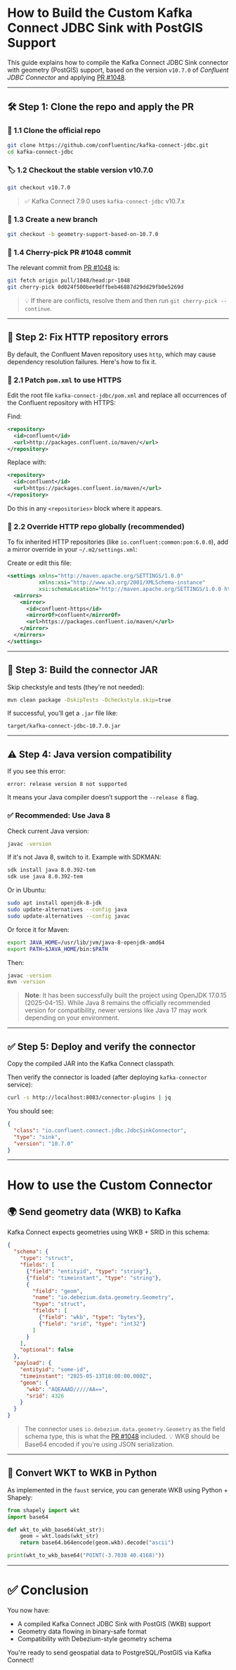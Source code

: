 # How to Build the Custom Kafka Connect JDBC Sink with PostGIS Support

This guide explains how to compile the Kafka Connect JDBC Sink connector with geometry (PostGIS) support, based on the version `v10.7.0` of *Confluent JDBC Connector* and applying [PR #1048](https://github.com/confluentinc/kafka-connect-jdbc/pull/1048).

---

## 🛠️ Step 1: Clone the repo and apply the PR

### 🧬 1.1 Clone the official repo

```bash
git clone https://github.com/confluentinc/kafka-connect-jdbc.git
cd kafka-connect-jdbc
```

### 🏷️ 1.2 Checkout the stable version v10.7.0

```bash
git checkout v10.7.0
```

> ✅ Kafka Connect 7.9.0 uses `kafka-connect-jdbc` v10.7.x

### 🌿 1.3 Create a new branch

```bash
git checkout -b geometry-support-based-on-10.7.0
```

### 🍒 1.4 Cherry-pick PR #1048 commit

The relevant commit from [PR #1048](https://github.com/confluentinc/kafka-connect-jdbc/pull/1048) is:

```bash
git fetch origin pull/1048/head:pr-1048
git cherry-pick 0d024f500bee9dffbeb46887d29dd29fb0e5269d
```

> 💡 If there are conflicts, resolve them and then run `git cherry-pick --continue`.

---

## 🚧 Step 2: Fix HTTP repository errors

By default, the Confluent Maven repository uses `http`, which may cause dependency resolution failures. Here's how to fix it.

### 🔧 2.1 Patch `pom.xml` to use HTTPS

Edit the root file `kafka-connect-jdbc/pom.xml` and replace all occurrences of the Confluent repository with HTTPS:

Find:

```xml
<repository>
  <id>confluent</id>
  <url>http://packages.confluent.io/maven/</url>
</repository>
```

Replace with:

```xml
<repository>
  <id>confluent</id>
  <url>https://packages.confluent.io/maven/</url>
</repository>
```

Do this in any `<repositories>` block where it appears.

### 🔐 2.2 Override HTTP repo globally (recommended)

To fix inherited HTTP repositories (like `io.confluent:common:pom:6.0.0`), add a mirror override in your `~/.m2/settings.xml`:

Create or edit this file:

```xml
<settings xmlns="http://maven.apache.org/SETTINGS/1.0.0"
          xmlns:xsi="http://www.w3.org/2001/XMLSchema-instance"
          xsi:schemaLocation="http://maven.apache.org/SETTINGS/1.0.0 https://maven.apache.org/xsd/settings-1.0.0.xsd">
  <mirrors>
    <mirror>
      <id>confluent-https</id>
      <mirrorOf>confluent</mirrorOf>
      <url>https://packages.confluent.io/maven/</url>
    </mirror>
  </mirrors>
</settings>
```

---

## 🔧 Step 3: Build the connector JAR

Skip checkstyle and tests (they're not needed):

```bash
mvn clean package -DskipTests -Dcheckstyle.skip=true
```

If successful, you’ll get a `.jar` file like:

```
target/kafka-connect-jdbc-10.7.0.jar
```

---

## ⚠️ Step 4: Java version compatibility

If you see this error:
```
error: release version 8 not supported
```

It means your Java compiler doesn’t support the `--release 8` flag.

### ✅ Recommended: Use Java 8

Check current Java version:

```bash
javac -version
```

If it's not Java 8, switch to it. Example with SDKMAN:

```bash
sdk install java 8.0.392-tem
sdk use java 8.0.392-tem
```

Or in Ubuntu:

```bash
sudo apt install openjdk-8-jdk
sudo update-alternatives --config java
sudo update-alternatives --config javac
```

Or force it for Maven:

```bash
export JAVA_HOME=/usr/lib/jvm/java-8-openjdk-amd64
export PATH=$JAVA_HOME/bin:$PATH
```

Then:

```bash
javac -version
mvn -version
```

> **Note**: It has been successfully built the project using OpenJDK 17.0.15 (2025-04-15). While Java 8 remains the officially recommended version for compatibility, newer versions like Java 17 may work depending on your environment.

---

## ✅ Step 5: Deploy and verify the connector

Copy the compiled JAR into the Kafka Connect classpath.

Then verify the connector is loaded (after deploying `kafka-connector` service):

```bash
curl -s http://localhost:8083/connector-plugins | jq
```

You should see:

```json
{
  "class": "io.confluent.connect.jdbc.JdbcSinkConnector",
  "type": "sink",
  "version": "10.7.0"
}
```

---
# How to use the Custom Connector

## 🌍 Send geometry data (WKB) to Kafka

Kafka Connect expects geometries using WKB + SRID in this schema:

```json
{
  "schema": {
    "type": "struct",
    "fields": [
      {"field": "entityid", "type": "string"},
      {"field": "timeinstant", "type": "string"},
      {
        "field": "geom",
        "name": "io.debezium.data.geometry.Geometry",
        "type": "struct",
        "fields": [
          {"field": "wkb", "type": "bytes"},
          {"field": "srid", "type": "int32"}
        ]
      }
    ],
    "optional": false
  },
  "payload": {
    "entityid": "some-id",
    "timeinstant": "2025-05-13T18:00:00.000Z",
    "geom": {
      "wkb": "AQEAAAD/////AA==",
      "srid": 4326
    }
  }
}
```

> The connector uses `io.debezium.data.geometry.Geometry` as the field schema type, this is what the [PR #1048](https://github.com/confluentinc/kafka-connect-jdbc/pull/1048) included.
> 💡 WKB should be Base64 encoded if you're using JSON serialization.

---

## 🧪 Convert WKT to WKB in Python

As implemented in the `faust` service, you can generate WKB using Python + Shapely:

```python
from shapely import wkt
import base64

def wkt_to_wkb_base64(wkt_str):
    geom = wkt.loads(wkt_str)
    return base64.b64encode(geom.wkb).decode("ascii")

print(wkt_to_wkb_base64("POINT(-3.7038 40.4168)"))
```

---

# ✅ Conclusion

You now have:

- A compiled Kafka Connect JDBC Sink with PostGIS (WKB) support
- Geometry data flowing in binary-safe format
- Compatibility with Debezium-style geometry schema

You're ready to send geospatial data to PostgreSQL/PostGIS via Kafka Connect!
